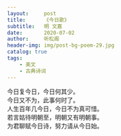```yaml
---
layout:     post
title:      《今日歌》
subtitle:   明 文嘉
date:       2020-07-02
author:     听松阁
header-img: img/post-bg-poem-29.jpg
catalog: true
tags:
    - 美文
    - 古典诗词
---
```


今日复今日，今日何其少。<br>
今日又不为，此事何时了。<br>
人生百年几今日，今日不为真可惜。<br>
若言姑待明朝至，明朝又有明朝事。<br>
为君聊赋今日诗，努力请从今日始。<br>
